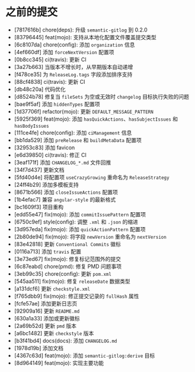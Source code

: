 # 之前的提交
- [7817616b] chore(deps): 升级 `semantic-gitlog` 到 0.2.0
- [83796445] feat(mojo): 支持从本地化配置文件覆盖提交类型
- [6c8107da] chore(config): 添加 `organization` 信息
- [4ef660df] 添加 `forceNextVersion` 配置项
- [0b8cc345] ci(travis): 更新 CI
- [3a27b663] 当版本不增长时，从早期版本自动递增
- [f478ce35] 为 `ReleaseLog.tags` 字段添加排序支持
- [88cf4838] ci(travis): 更新 CI
- [db48c20a] 代码优化
- [d8524b78] 修复当 `fileSets` 为空或无效时 `changelog` 目标执行失败的问题
- [bae9f5af] 添加 `hiddenTypes` 配置项
- [1d37706f] refactor(mojo): 更新 `DEFAULT_MESSAGE_PATTERN`
- [5925f369] feat(mojo): 添加 `hasQuickActions`、`hasSubjectIssues` 和 `hasBodyIssues`
- [111ce4fe] chore(config): 添加 `ciManagement` 信息
- [bb1da529] 添加 `preRelease` 和 `buildMetaData` 配置项
- [32953c83] 添加 favicon
- [e6d39850] ci(travis): 修正 CI
- [3eaf171f] 添加 `CHANGELOG_*.md` 文件回推
- [34f7d437] 更新文档
- [5fd40d4e] 将配置项 `useCrazyGrowing` 重命名为 `ReleaseStrategy`
- [24ff4b29] 添加多模板支持
- [8671b566] 添加 `closeIssueActions` 配置项
- [1b4efac7] 兼容 `angular-style` 的最新格式
- [bc1609f3] 项目重构
- [edd55e47] fix(mojo): 添加 `commitIssuePattern` 配置项
- [6750c9ef] style(config): 调整 `.xml` 和 `.json` 的缩进
- [3d957eda] fix(mojo): 添加 `quickActionPattern` 配置项
- [2b80de94] fix(mojo): 将字段 `newVersion` 重命名为 `nextVersion`
- [83e42818] 更新 `Conventional Commits` 徽标
- [0116a713] 添加 `travis` 配置
- [3e73ed67] fix(mojo): 修复标记范围外的提交
- [6c87eabd] chore(pmd): 修复 PMD 问题事项
- [3eb99c35] chore(config): 更新 `pom.xml`
- [545aa511] fix(mojo): 修复 `releaseDate` 数据类型
- [a131dcf6] 更新 `checkstyle.xml`
- [f765dbb9] fix(mojo): 修正提交记录的 `fullHash` 属性
- [fcfe57ae] 添加更新日志页
- [92909a16] 更新 `README.md`
- [630a1a33] 添加或更新徽标
- [2a69b52d] 更新 `pmd` 版本
- [a6bc1482] 更新 `checkstyle` 版本
- [b3f41bd4] docs(docs): 添加 `CHANGELOG.md`
- [1978d19b] 添加文档
- [4367c63d] feat(mojo): 添加 `semantic-gitlog:derive` 目标
- [8d964149] feat(mojo): 实现主要功能
